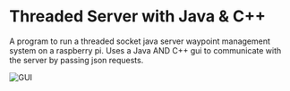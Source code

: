 # Threaded Server with Java & C++
A program to run a threaded socket java server waypoint management system on a raspberry pi. Uses a Java AND C++ gui to communicate with the server by passing json requests.

![GUI](https://github.com/BrandonSleater/ThreadedServer/blob/master/server-client-running.PNG)
